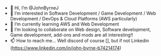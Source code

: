 - 👋 Hi, I’m @JohnByrneJ
- 👀 I’m interested in Software Development / Game Development / Web Development / DevOps & Cloud Platforms (AWS particularly)
- 🌱 I’m currently learning AWS and Web Development
- 💞️ I’m looking to collaborate on Web design, Software development, Game development, add-ons and mods are all interesting!! 
- 📫 How to reach me... Well discord of course [], but if not Linkedin (https://www.linkedin.com/in/john-byrne-b74214174)

<!---
JohnByrneJ/JohnByrneJ is a ✨ special ✨ repository because its `README.md` (this file) appears on your GitHub profile.
You can click the Preview link to take a look at your changes.
--->
